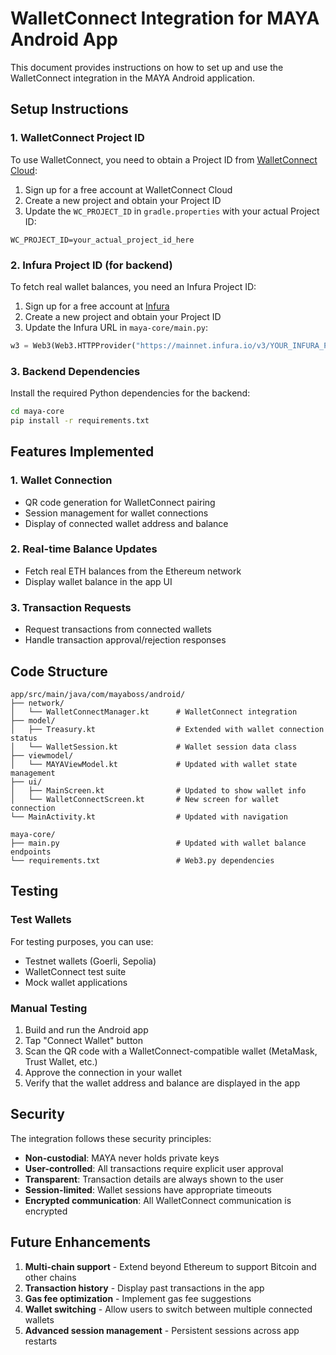 # WalletConnect Integration for MAYA Android App

This document provides instructions on how to set up and use the WalletConnect integration in the MAYA Android application.

## Setup Instructions

### 1. WalletConnect Project ID

To use WalletConnect, you need to obtain a Project ID from [WalletConnect Cloud](https://cloud.walletconnect.com/):

1. Sign up for a free account at WalletConnect Cloud
2. Create a new project and obtain your Project ID
3. Update the `WC_PROJECT_ID` in `gradle.properties` with your actual Project ID:

```
WC_PROJECT_ID=your_actual_project_id_here
```

### 2. Infura Project ID (for backend)

To fetch real wallet balances, you need an Infura Project ID:

1. Sign up for a free account at [Infura](https://infura.io/)
2. Create a new project and obtain your Project ID
3. Update the Infura URL in `maya-core/main.py`:

```python
w3 = Web3(Web3.HTTPProvider("https://mainnet.infura.io/v3/YOUR_INFURA_PROJECT_ID"))
```

### 3. Backend Dependencies

Install the required Python dependencies for the backend:

```bash
cd maya-core
pip install -r requirements.txt
```

## Features Implemented

### 1. Wallet Connection

- QR code generation for WalletConnect pairing
- Session management for wallet connections
- Display of connected wallet address and balance

### 2. Real-time Balance Updates

- Fetch real ETH balances from the Ethereum network
- Display wallet balance in the app UI

### 3. Transaction Requests

- Request transactions from connected wallets
- Handle transaction approval/rejection responses

## Code Structure

```
app/src/main/java/com/mayaboss/android/
├── network/
│   └── WalletConnectManager.kt      # WalletConnect integration
├── model/
│   ├── Treasury.kt                  # Extended with wallet connection status
│   └── WalletSession.kt             # Wallet session data class
├── viewmodel/
│   └── MAYAViewModel.kt             # Updated with wallet state management
├── ui/
│   ├── MainScreen.kt                # Updated to show wallet info
│   └── WalletConnectScreen.kt       # New screen for wallet connection
└── MainActivity.kt                  # Updated with navigation

maya-core/
├── main.py                          # Updated with wallet balance endpoints
└── requirements.txt                 # Web3.py dependencies
```

## Testing

### Test Wallets

For testing purposes, you can use:

- Testnet wallets (Goerli, Sepolia)
- WalletConnect test suite
- Mock wallet applications

### Manual Testing

1. Build and run the Android app
2. Tap "Connect Wallet" button
3. Scan the QR code with a WalletConnect-compatible wallet (MetaMask, Trust Wallet, etc.)
4. Approve the connection in your wallet
5. Verify that the wallet address and balance are displayed in the app

## Security

The integration follows these security principles:

- **Non-custodial**: MAYA never holds private keys
- **User-controlled**: All transactions require explicit user approval
- **Transparent**: Transaction details are always shown to the user
- **Session-limited**: Wallet sessions have appropriate timeouts
- **Encrypted communication**: All WalletConnect communication is encrypted

## Future Enhancements

1. **Multi-chain support** - Extend beyond Ethereum to support Bitcoin and other chains
2. **Transaction history** - Display past transactions in the app
3. **Gas fee optimization** - Implement gas fee suggestions
4. **Wallet switching** - Allow users to switch between multiple connected wallets
5. **Advanced session management** - Persistent sessions across app restarts